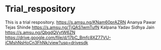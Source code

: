 # Trial_respository
This is a trial respository.
https://s.amsu.ng/KNam60prAZRN
Ananya Pawar
Tejas Shinde
https://s.amsu.ng/TjQAS1wmTufN
Kalpana Yadav
Sidhya Jain
https://s.amsu.ng/QbgdQVytW6ZN
https://drive.google.com/file/d/17bC_Bmfc8XZ77VU-iCMshNsHoCn3FhNk/view?usp=drivesdk

